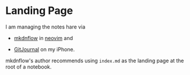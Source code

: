 
# Landing Page

I am managing the notes hare via

- [mkdnflow](https://github.com/jakewvincent/mkdnflow.nvim) in
  [neovim](https://neovim.io) and

- [GitJournal](https://gitjournal.io) on my iPhone.

mkdnflow's author recommends using `index.md` as the landing page at the root
of a notebook.

<!-- EOF -->
